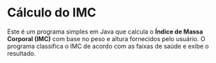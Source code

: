 <h1>Cálculo do IMC</h1>
<p>Este é um programa simples em Java que calcula o <strong>Índice de Massa Corporal (IMC)</strong> com base no peso e altura fornecidos pelo usuário. O programa classifica o IMC de acordo com as faixas de saúde e exibe o resultado.
</p>
